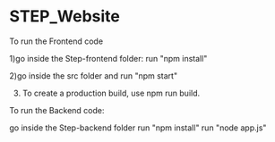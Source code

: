 # STEP_Website

To run the Frontend code 

1)go inside the Step-frontend folder: run "npm install" 

2)go inside the src folder and run "npm start"

3) To create a production build, use npm run build.


To run the Backend code:

go inside the Step-backend folder
   run "npm install"
   run "node app.js"

